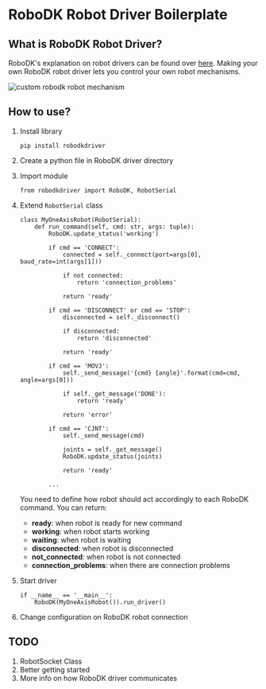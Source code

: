 # RoboDK Robot Driver Boilerplate

## What is RoboDK Robot Driver?
RoboDK's explanation on robot drivers can be found over [here](https://robodk.com/doc/en/Robot-Drivers.html).
Making your own RoboDK robot driver lets you control your own robot mechanisms.

![custom robodk robot mechanism](https://cdn-images-1.medium.com/max/1600/1*AmFXGdJoAXNgFube5ypHYw.gif)

## How to use?
1. Install library
    ```
    pip install robodkdriver
    
    ```

2. Create a python file in RoboDK driver directory

3. Import module
    ```
    from robodkdriver import RoboDK, RobotSerial
    
    ```

4. Extend `RobotSerial` class 
    ```
    class MyOneAxisRobot(RobotSerial):
        def run_command(self, cmd: str, args: tuple):
            RoboDK.update_status('working')
    
            if cmd == 'CONNECT':
                connected = self._connect(port=args[0], baud_rate=int(args[1]))
    
                if not connected:
                    return 'connection_problems'
    
                return 'ready'
    
            if cmd == 'DISCONNECT' or cmd == 'STOP':
                disconnected = self._disconnect()
    
                if disconnected:
                    return 'disconnected'
    
                return 'ready'
    
            if cmd == 'MOVJ':
                self._send_message('{cmd} {angle}'.format(cmd=cmd, angle=args[0]))
    
                if self._get_message('DONE'):
                    return 'ready'
    
                return 'error'
    
            if cmd == 'CJNT':
                self._send_message(cmd)
    
                joints = self._get_message()
                RoboDK.update_status(joints)
    
                return 'ready'
                
            ...
    
    ```
    
    You need to define how robot should act accordingly to each RoboDK command.
    You can return:
    - **ready**: when robot is ready for new command
    - **working**: when robot starts working
    - **waiting**: when robot is waiting
    - **disconnected**: when robot is disconnected
    - **not_connected**: when robot is not connected
    - **connection_problems**: when there are connection problems
    
5. Start driver
    ```
    if __name__ == '__main__':
        RoboDK(MyOneAxisRobot()).run_driver()
    
    ```

6. Change configuration on RoboDK robot connection

## TODO
1. RobotSocket Class
2. Better getting started
3. More info on how RoboDK driver communicates
